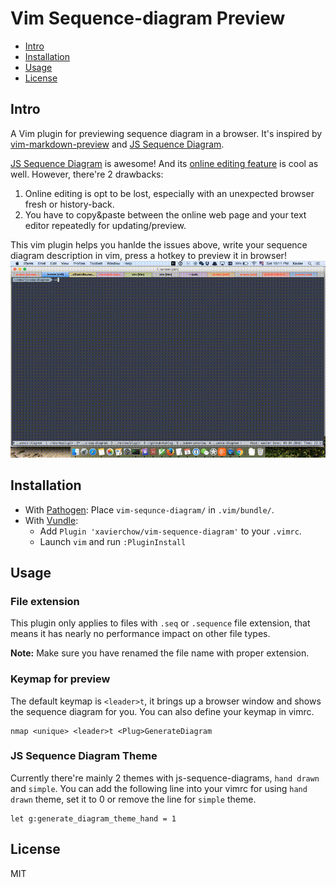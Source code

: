 Vim Sequence-diagram Preview
====================

- [Intro](#intro)
- [Installation](#installation)
- [Usage](#usage)
- [License](#licnese)

Intro
-----
A Vim plugin for previewing sequence diagram in a browser. It's inspired by [vim-markdown-preview](https://github.com/JamshedVesuna/vim-markdown-preview)
and [JS Sequence Diagram](https://github.com/bramp/js-sequence-diagrams).

[JS Sequence Diagram](https://github.com/bramp/js-sequence-diagrams) is awesome! 
And its [online editing feature](https://bramp.github.io/js-sequence-diagrams/) is cool as well.
However, there're 2 drawbacks:

1. Online editing is opt to be lost, especially with an unexpected browser fresh or history-back.
2. You have to copy&paste between the online web page and your text editor repeatedly for updating/preview.

This vim plugin helps you hanlde the issues above, write your sequence diagram description in vim, press a hotkey to preview it in browser!
![Screenshot](images/screenshot.gif)

Installation
------------

* With [Pathogen](https://github.com/tpope/vim-pathogen): Place `vim-sequnce-diagram/` in `.vim/bundle/`.
* With [Vundle](https://github.com/VundleVim/Vundle.vim):
    * Add `Plugin 'xavierchow/vim-sequence-diagram'` to your `.vimrc`.
    * Launch `vim` and run `:PluginInstall`

Usage
-----
### File extension
This plugin only applies to files with `.seq` or `.sequence` file extension,
that means it has nearly no performance impact on other file types.

**Note:** Make sure you have renamed the file name with proper extension.

### Keymap for preview
The default keymap is `<leader>t`, it brings up a browser window and shows the sequence diagram for you.
You can also define your keymap in vimrc.
```
nmap <unique> <leader>t <Plug>GenerateDiagram 
```
### JS Sequence Diagram Theme
Currently there're mainly 2 themes with js-sequence-diagrams, `hand drawn` and `simple`.
You can add the following line into your vimrc for using `hand drawn` theme, set it to 0 or remove the line for `simple` theme.
```
let g:generate_diagram_theme_hand = 1
```

License
-----------------

MIT

